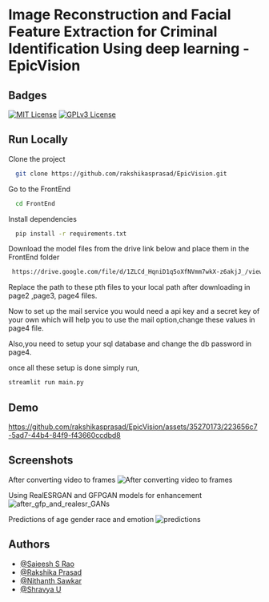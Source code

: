 
# Image Reconstruction and Facial Feature Extraction for Criminal Identification Using deep learning    -EpicVision






## Badges


[![MIT License](https://img.shields.io/badge/License-MIT-green.svg)](https://choosealicense.com/licenses/mit/)
[![GPLv3 License](https://img.shields.io/badge/License-GPL%20v3-yellow.svg)](https://opensource.org/licenses/)

## Run Locally

Clone the project

```bash
  git clone https://github.com/rakshikasprasad/EpicVision.git
```

Go to the FrontEnd

```bash
  cd FrontEnd
```

Install dependencies

```bash
  pip install -r requirements.txt
```

Download the model files from the drive link below and place them in the FrontEnd folder

```bash
 https://drive.google.com/file/d/1ZLCd_HqniD1q5oXfNVmm7wkX-z6akjJ_/view
```
Replace the path to these pth files to your local  path after downloading in page2 ,page3, page4 files.

Now to set up the mail service you would need a api key and a secret key of your own which will help you to use the mail option,change these values in page4 file.

Also,you need to setup your sql database and change the db password in page4.

once all these setup is done simply run,

```bash
streamlit run main.py
```






## Demo

https://github.com/rakshikasprasad/EpicVision/assets/35270173/223656c7-5ad7-44b4-84f9-f43660ccdbd8



## Screenshots
After converting video to frames
![After converting video to frames](https://github.com/rakshikasprasad/EpicVision/assets/35270173/a15ebb4e-a2a8-4a13-a9ba-372927c37f7e)

Using RealESRGAN and GFPGAN models for enhancement
![after_gfp_and_realesr_GANs](https://github.com/rakshikasprasad/EpicVision/assets/35270173/869ef60d-f739-456f-b7ca-3c068d4881ad)

Predictions of age gender race and emotion
![predictions](https://github.com/rakshikasprasad/EpicVision/assets/35270173/ce074736-829d-4924-a45c-f88c1c36b7db)


## Authors

- [@Saieesh S Rao](https://github.com/Saieeshsrao)
- [@Rakshika Prasad](https://github.com/rakshikasprasad)
- [@Nithanth Sawkar](https://github.com/NithanthSawkar)
- [@Shravya U](https://github.com/Shravya0408)
